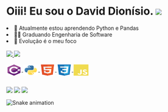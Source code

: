 <h1> Oiii! Eu sou o David Dionísio. <img src="https://emoji.gg/assets/emoji/4708_Pikachu_Hello.gif" width="24"/></h1>

<li> 🧠 Atualmente estou aprendendo Python e Pandas </li>
<li> 👨‍🎓 Graduando Engenharia de Software </li>
<li> 👊 Evolução é o meu foco </li>
<br/>
 <div>
  <a href="https://github.com/deivondionisio">
  <img height="180em" src="https://github-readme-stats.vercel.app/api?username=deivondionisio&show_icons=true&theme=dark&include_all_commits=true&count_private=true"/>
  <img height="180em" src="https://github-readme-stats.vercel.app/api/top-langs/?username=deivondionisio&layout=compact&langs_count=7&theme=dark"/>
</div>
  
 <div style="display: inline_block"><br>
    <img align="center" alt="Deivon-Csharp" height="30" width="40" src="https://raw.githubusercontent.com/devicons/devicon/master/icons/csharp/csharp-original.svg">
    <img align="center" alt="Deivon-Python" height="30" width="40" src="https://raw.githubusercontent.com/devicons/devicon/master/icons/python/python-original.svg">
    <img align="center" alt="Deivon-HTML" height="30" width="40" src="https://raw.githubusercontent.com/devicons/devicon/master/icons/html5/html5-original.svg">
    <img align="center" alt="Deivon-CSS" height="30" width="40" src="https://raw.githubusercontent.com/devicons/devicon/master/icons/css3/css3-original.svg">
    <img align="center" alt="Deivon-Js" height="30" width="40" src="https://raw.githubusercontent.com/devicons/devicon/master/icons/javascript/javascript-plain.svg">
  
</div>
  
   ##
 
<div> 
   <a href="https://www.instagram.com/deivon_dionisio" target="_blank"><img src="https://img.shields.io/badge/-Instagram-%23E4405F?style=for-the-badge&logo=instagram&logoColor=white" target="_blank"></a>
  <a href = "mailto:deivondionisio@gmail.com"><img src="https://img.shields.io/badge/-Gmail-%23333?style=for-the-badge&logo=gmail&logoColor=white" target="_blank"></a>
  <a href="https://www.linkedin.com/in/david-dionisio-b6395152/" target="_blank"><img src="https://img.shields.io/badge/-LinkedIn-%230077B5?style=for-the-badge&logo=linkedin&logoColor=white" target="_blank"></a> 
 
  ![Snake animation](https://github.com/deivondionisio/deivondionisio/blob/output/github-contribution-grid-snake.svg)

</div>
